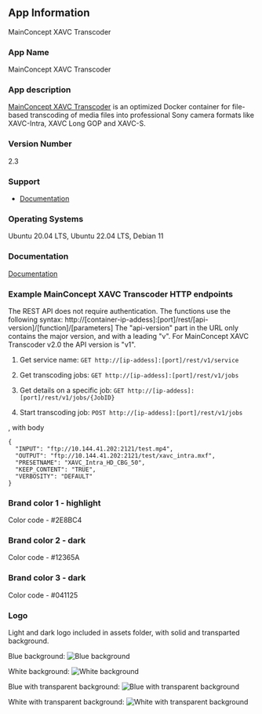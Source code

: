 ## App Information
MainConcept XAVC Transcoder

### App Name
MainConcept XAVC Transcoder

### App description
[MainConcept XAVC Transcoder](https://www.mainconcept.com/mc2go) is an optimized Docker container for file-based transcoding of media files into professional Sony camera formats like XAVC-Intra, XAVC Long GOP and XAVC-S.

### Version Number
2.3

### Support
* [Documentation](https://www.mainconcept.com/mc2go)

### Operating Systems
Ubuntu 20.04 LTS, Ubuntu 22.04 LTS, Debian 11

### Documentation
[Documentation](https://www.mainconcept.com/mc2go)

### Example MainConcept XAVC Transcoder HTTP endpoints
The REST API does not require authentication. The functions use the following syntax:
http://[container-ip-addess]:[port]/rest/[api-version]/[function]/[parameters]
The "api-version" part in the URL only contains the major version, and with a leading "v". For 
MainConcept XAVC Transcoder v2.0 the API version is "v1".

1. Get service name:
```GET http://[ip-addess]:[port]/rest/v1/service```

2. Get transcoding jobs:
```GET http://[ip-addess]:[port]/rest/v1/jobs```

3. Get details on a specific job:
```GET http://[ip-addess]:[port]/rest/v1/jobs/{JobID}```

4. Start transcoding job:
```POST http://[ip-addess]:[port]/rest/v1/jobs```

, with body

```
{
  "INPUT": "ftp://10.144.41.202:2121/test.mp4",
  "OUTPUT": "ftp://10.144.41.202:2121/test/xavc_intra.mxf",
  "PRESETNAME": "XAVC_Intra_HD_CBG_50",
  "KEEP_CONTENT": "TRUE",
  "VERBOSITY": "DEFAULT"
}
```


### Brand color 1 - highlight
Color code - #2E8BC4

### Brand color 2 - dark
Color code - #12365A

### Brand color 3 - dark
Color code - #041125


### Logo
Light and dark logo included in assets folder, with solid and transparted background.

Blue background:
![Blue background](assets/MainConcept_BlueBG.svg)

White background:
![White background](assets/MainConcept_WhiteBG.svg)

Blue with transparent background:
![Blue with transparent background](assets/MainConcept_TransparentBG_Blue.svg)

White with transparent background:
![White with transparent background](assets/MainConcept_TransparentBG_White.svg)
